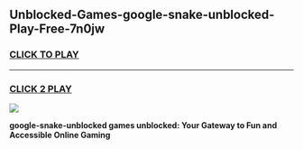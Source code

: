 
## Unblocked-Games-google-snake-unblocked-Play-Free-7n0jw
<h3>
<a href="https://premium76.site?title=google-snake-unblocked&ref=09A">CLICK TO PLAY</a></h3>
<hr>

<h3>
<a href="https://premium76.site?title=google-snake-unblocked&ref=09A">CLICK 2 PLAY</a>
  
</h3>

<a href="https://premium76.site?title=google-snake-unblocked&ref=09A"><img src="https://clearcache.store/games.png"></a>


**google-snake-unblocked games unblocked: Your Gateway to Fun and Accessible Online Gaming**
